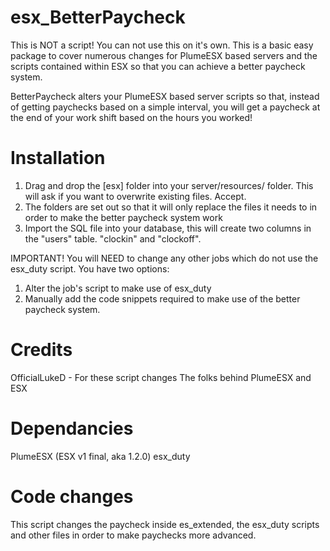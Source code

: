 # esx_BetterPaycheck
 
This is NOT a script! You can not use this on it's own. This is a basic easy package to cover numerous changes for PlumeESX based servers and the scripts contained within ESX so that you can achieve a better paycheck system.

BetterPaycheck alters your PlumeESX based server scripts so that, instead of getting paychecks based on a simple interval, you will get a paycheck at the end of your work shift based on the hours you worked!

# Installation
1. Drag and drop the [esx] folder into your server/resources/ folder. This will ask if you want to overwrite existing files. Accept.
2. The folders are set out so that it will only replace the files it needs to in order to make the better paycheck system work
3. Import the SQL file into your database, this will create two columns in the "users" table. "clockin" and "clockoff".

IMPORTANT!
You will NEED to change any other jobs which do not use the esx_duty script. You have two options:
1) Alter the job's script to make use of esx_duty
2) Manually add the code snippets required to make use of the better paycheck system.

# Credits
OfficialLukeD - For these script changes
The folks behind PlumeESX and ESX

# Dependancies
PlumeESX (ESX v1 final, aka 1.2.0)
esx_duty

# Code changes
This script changes the paycheck inside es_extended, the esx_duty scripts and other files in order to make paychecks more advanced.
